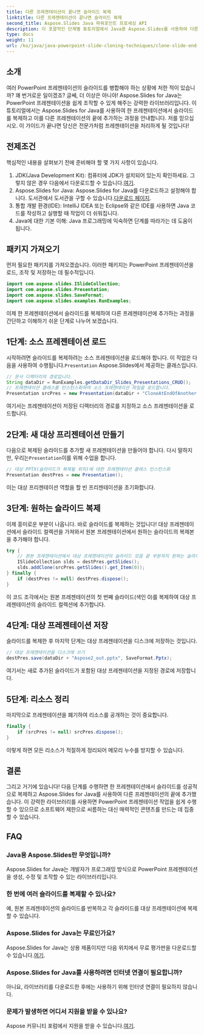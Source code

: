 ```yaml
---
title: 다른 프레젠테이션이 끝나면 슬라이드 복제
linktitle: 다른 프레젠테이션이 끝나면 슬라이드 복제
second_title: Aspose.Slides Java 파워포인트 프로세싱 API
description: 이 포괄적인 단계별 튜토리얼에서 Java용 Aspose.Slides를 사용하여 다른 프레젠테이션이 끝날 때 슬라이드를 복제하는 방법을 알아보세요.
type: docs
weight: 11
url: /ko/java/java-powerpoint-slide-cloning-techniques/clone-slide-end-another-presentation-powerpoint/
---
```

## 소개
여러 PowerPoint 프레젠테이션의 슬라이드를 병합해야 하는 상황에 처한 적이 있습니까? 꽤 번거로운 일이겠죠? 글쎄, 더 이상은 아니야! Aspose.Slides for Java는 PowerPoint 프레젠테이션을 쉽게 조작할 수 있게 해주는 강력한 라이브러리입니다. 이 튜토리얼에서는 Aspose.Slides for Java를 사용하여 한 프레젠테이션에서 슬라이드를 복제하고 이를 다른 프레젠테이션의 끝에 추가하는 과정을 안내합니다. 저를 믿으십시오. 이 가이드가 끝나면 당신은 전문가처럼 프레젠테이션을 처리하게 될 것입니다!
## 전제조건
핵심적인 내용을 살펴보기 전에 준비해야 할 몇 가지 사항이 있습니다.
1.  JDK(Java Development Kit): 컴퓨터에 JDK가 설치되어 있는지 확인하세요. 그렇지 않은 경우 다음에서 다운로드할 수 있습니다.[여기](https://www.oracle.com/java/technologies/javase-jdk11-downloads.html).
2.  Aspose.Slides for Java: Aspose.Slides for Java를 다운로드하고 설정해야 합니다. 도서관에서 도서관을 구할 수 있습니다.[다운로드 페이지](https://releases.aspose.com/slides/java/).
3. 통합 개발 환경(IDE): IntelliJ IDEA 또는 Eclipse와 같은 IDE를 사용하면 Java 코드를 작성하고 실행할 때 작업이 더 쉬워집니다.
4. Java에 대한 기본 이해: Java 프로그래밍에 익숙하면 단계를 따라가는 데 도움이 됩니다.
## 패키지 가져오기
먼저 필요한 패키지를 가져오겠습니다. 이러한 패키지는 PowerPoint 프레젠테이션을 로드, 조작 및 저장하는 데 필수적입니다.
```java
import com.aspose.slides.ISlideCollection;
import com.aspose.slides.Presentation;
import com.aspose.slides.SaveFormat;
import com.aspose.slides.examples.RunExamples;
```

이제 한 프레젠테이션에서 슬라이드를 복제하여 다른 프레젠테이션에 추가하는 과정을 간단하고 이해하기 쉬운 단계로 나누어 보겠습니다.
## 1단계: 소스 프레젠테이션 로드
 시작하려면 슬라이드를 복제하려는 소스 프레젠테이션을 로드해야 합니다. 이 작업은 다음을 사용하여 수행됩니다.`Presentation` Aspose.Slides에서 제공하는 클래스입니다.
```java
// 문서 디렉터리의 경로입니다.
String dataDir = RunExamples.getDataDir_Slides_Presentations_CRUD();
// 프레젠테이션 클래스를 인스턴스화하여 소스 프레젠테이션 파일을 로드합니다.
Presentation srcPres = new Presentation(dataDir + "CloneAtEndOfAnother.pptx");
```
여기서는 프레젠테이션이 저장된 디렉터리의 경로를 지정하고 소스 프레젠테이션을 로드합니다.
## 2단계: 새 대상 프리젠테이션 만들기
 다음으로 복제된 슬라이드를 추가할 새 프레젠테이션을 만들어야 합니다. 다시 말하지만, 우리는`Presentation`이를 위해 수업을 합니다.
```java
// 대상 PPTX(슬라이드가 복제될 위치)에 대한 프레젠테이션 클래스 인스턴스화
Presentation destPres = new Presentation();
```
이는 대상 프리젠테이션 역할을 할 빈 프리젠테이션을 초기화합니다.
## 3단계: 원하는 슬라이드 복제
이제 흥미로운 부분이 나옵니다. 바로 슬라이드를 복제하는 것입니다! 대상 프레젠테이션에서 슬라이드 컬렉션을 가져와서 원본 프레젠테이션에서 원하는 슬라이드의 복제본을 추가해야 합니다.
```java
try {
    // 원본 프레젠테이션에서 대상 프레젠테이션의 슬라이드 모음 끝 부분까지 원하는 슬라이드를 복제합니다.
    ISlideCollection slds = destPres.getSlides();
    slds.addClone(srcPres.getSlides().get_Item(0));
} finally {
    if (destPres != null) destPres.dispose();
}
```
이 코드 조각에서는 원본 프레젠테이션의 첫 번째 슬라이드(색인 0)를 복제하여 대상 프레젠테이션의 슬라이드 컬렉션에 추가합니다.
## 4단계: 대상 프레젠테이션 저장
슬라이드를 복제한 후 마지막 단계는 대상 프레젠테이션을 디스크에 저장하는 것입니다.
```java
// 대상 프레젠테이션을 디스크에 쓰기
destPres.save(dataDir + "Aspose2_out.pptx", SaveFormat.Pptx);
```
여기서는 새로 추가된 슬라이드가 포함된 대상 프레젠테이션을 지정된 경로에 저장합니다.
## 5단계: 리소스 정리
마지막으로 프레젠테이션을 폐기하여 리소스를 공개하는 것이 중요합니다.
```java
finally {
    if (srcPres != null) srcPres.dispose();
}
```
이렇게 하면 모든 리소스가 적절하게 정리되어 메모리 누수를 방지할 수 있습니다.
## 결론
그리고 거기에 있습니다! 다음 단계를 수행하면 한 프레젠테이션에서 슬라이드를 성공적으로 복제하고 Aspose.Slides for Java를 사용하여 다른 프레젠테이션의 끝에 추가했습니다. 이 강력한 라이브러리를 사용하면 PowerPoint 프레젠테이션 작업을 쉽게 수행할 수 있으므로 소프트웨어 제한으로 씨름하는 대신 매력적인 콘텐츠를 만드는 데 집중할 수 있습니다.
## FAQ
### Java용 Aspose.Slides란 무엇입니까?
Aspose.Slides for Java는 개발자가 프로그래밍 방식으로 PowerPoint 프레젠테이션을 생성, 수정 및 조작할 수 있는 라이브러리입니다.
### 한 번에 여러 슬라이드를 복제할 수 있나요?
예, 원본 프레젠테이션의 슬라이드를 반복하고 각 슬라이드를 대상 프레젠테이션에 복제할 수 있습니다.
### Aspose.Slides for Java는 무료인가요?
Aspose.Slides for Java는 상용 제품이지만 다음 위치에서 무료 평가판을 다운로드할 수 있습니다.[여기](https://releases.aspose.com/).
### Aspose.Slides for Java를 사용하려면 인터넷 연결이 필요합니까?
아니요, 라이브러리를 다운로드한 후에는 사용하기 위해 인터넷 연결이 필요하지 않습니다.
### 문제가 발생하면 어디서 지원을 받을 수 있나요?
 Aspose 커뮤니티 포럼에서 지원을 받을 수 있습니다.[여기](https://forum.aspose.com/c/slides/11).